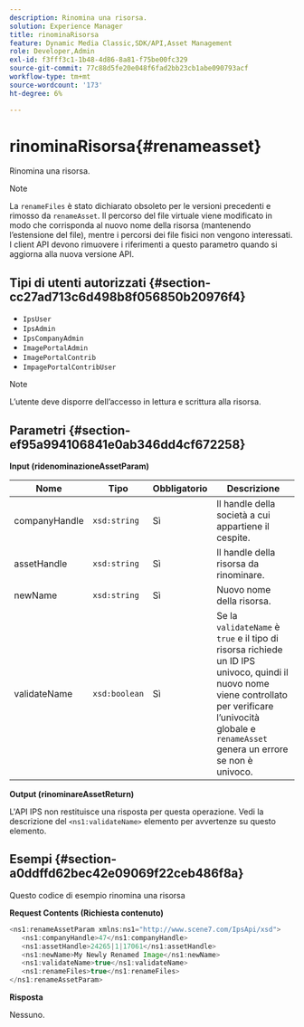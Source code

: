 ```yaml
---
description: Rinomina una risorsa.
solution: Experience Manager
title: rinominaRisorsa
feature: Dynamic Media Classic,SDK/API,Asset Management
role: Developer,Admin
exl-id: f3fff3c1-1b48-4d86-8a81-f75be00fc329
source-git-commit: 77c88d5fe20e048f6fad2bb23cb1abe090793acf
workflow-type: tm+mt
source-wordcount: '173'
ht-degree: 6%

---
```


# rinominaRisorsa{#renameasset}

Rinomina una risorsa.

>[!NOTE]
>
>La `renameFiles` è stato dichiarato obsoleto per le versioni precedenti e rimosso da `renameAsset`. Il percorso del file virtuale viene modificato in modo che corrisponda al nuovo nome della risorsa (mantenendo l’estensione del file), mentre i percorsi dei file fisici non vengono interessati. I client API devono rimuovere i riferimenti a questo parametro quando si aggiorna alla nuova versione API.

## Tipi di utenti autorizzati {#section-cc27ad713c6d498b8f056850b20976f4}

* `IpsUser`
* `IpsAdmin`
* `IpsCompanyAdmin`
* `ImagePortalAdmin`
* `ImagePortalContrib`
* `ImpagePortalContribUser`

>[!NOTE]
>
>L’utente deve disporre dell’accesso in lettura e scrittura alla risorsa.

## Parametri {#section-ef95a994106841e0ab346dd4cf672258}

**Input (ridenominazioneAssetParam)**

| Nome | Tipo | Obbligatorio | Descrizione |
|---|---|---|---|
| companyHandle | `xsd:string` | Sì | Il handle della società a cui appartiene il cespite. |
| assetHandle | `xsd:string` | Sì | Il handle della risorsa da rinominare. |
| newName | `xsd:string` | Sì | Nuovo nome della risorsa. |
| validateName | `xsd:boolean` | Sì | Se la `validateName` è `true` e il tipo di risorsa richiede un ID IPS univoco, quindi il nuovo nome viene controllato per verificare l’univocità globale e `renameAsset` genera un errore se non è univoco. |

**Output (rinominareAssetReturn)**

L&#39;API IPS non restituisce una risposta per questa operazione. Vedi la descrizione del `<ns1:validateName>` elemento per avvertenze su questo elemento.

## Esempi {#section-a0ddffd62bec42e09069f22ceb486f8a}

Questo codice di esempio rinomina una risorsa

**Request Contents (Richiesta contenuto)**

```java
<ns1:renameAssetParam xmlns:ns1="http://www.scene7.com/IpsApi/xsd">
   <ns1:companyHandle>47</ns1:companyHandle>
   <ns1:assetHandle>24265|1|17061</ns1:assetHandle>
   <ns1:newName>My Newly Renamed Image</ns1:newName>
   <ns1:validateName>true</ns1:validateName>
   <ns1:renameFiles>true</ns1:renameFiles>
</ns1:renameAssetParam>
```

**Risposta**

Nessuno.
